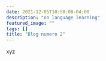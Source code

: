 ```yaml
---
date: 2021-12-05T10:58:08-04:00
description: "on language learning"
featured_image: ""
tags: []
title: "Blog numero 2"
---
```


xyz